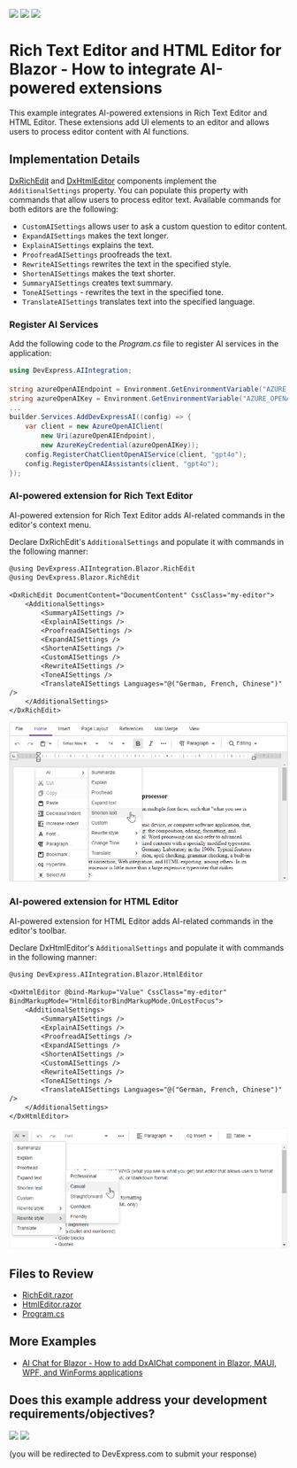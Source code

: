 <!-- default badges list -->
[![](https://img.shields.io/badge/Open_in_DevExpress_Support_Center-FF7200?style=flat-square&logo=DevExpress&logoColor=white)](https://supportcenter.devexpress.com/ticket/details/T1251646)
[![](https://img.shields.io/badge/📖_How_to_use_DevExpress_Examples-e9f6fc?style=flat-square)](https://docs.devexpress.com/GeneralInformation/403183)
[![](https://img.shields.io/badge/💬_Leave_Feedback-feecdd?style=flat-square)](#does-this-example-address-your-development-requirementsobjectives)
<!-- default badges end -->
# Rich Text Editor and HTML Editor for Blazor - How to integrate AI-powered extensions

This example integrates AI-powered extensions in Rich Text Editor and HTML Editor. These extensions add UI elements to an editor and allows users to process editor content with AI functions.

## Implementation Details

[DxRichEdit](https://docs.devexpress.com/Blazor/DevExpress.Blazor.RichEdit.DxRichEdit) and [DxHtmlEditor](https://docs.devexpress.com/Blazor/DevExpress.Blazor.DxHtmlEditor) components implement the `AdditionalSettings` property. You can populate this property with commands that allow users to process editor text. Available commands for both editors are the following:

* `CustomAISettings` allows user to ask a custom question to editor content.
* `ExpandAISettings` makes the text longer.
* `ExplainAISettings` explains the text.
* `ProofreadAISettings` proofreads the text.
* `RewriteAISettings` rewrites the text in the specified style.
* `ShortenAISettings` makes the text shorter.
* `SummaryAISettings` creates text summary.
* `ToneAISettings` - rewrites the text in the specified tone.
* `TranslateAISettings` translates text into the specified language.

### Register AI Services

Add the following code to the _Program.cs_ file to register AI services in the application:

```cs
using DevExpress.AIIntegration;

string azureOpenAIEndpoint = Environment.GetEnvironmentVariable("AZURE_OPENAI_ENDPOINT");
string azureOpenAIKey = Environment.GetEnvironmentVariable("AZURE_OPENAI_API_KEY");
...
builder.Services.AddDevExpressAI((config) => {
    var client = new AzureOpenAIClient(
        new Uri(azureOpenAIEndpoint),
        new AzureKeyCredential(azureOpenAIKey));
    config.RegisterChatClientOpenAIService(client, "gpt4o");
    config.RegisterOpenAIAssistants(client, "gpt4o");
});
```

### AI-powered extension for Rich Text Editor 

AI-powered extension for Rich Text Editor adds AI-related commands in the editor's context menu. 

Declare DxRichEdit's `AdditionalSettings` and populate it with commands in the following manner:

```razor
@using DevExpress.AIIntegration.Blazor.RichEdit
@using DevExpress.Blazor.RichEdit

<DxRichEdit DocumentContent="DocumentContent" CssClass="my-editor">
    <AdditionalSettings>
        <SummaryAISettings />
        <ExplainAISettings />
        <ProofreadAISettings />
        <ExpandAISettings />
        <ShortenAISettings />
        <CustomAISettings />
        <RewriteAISettings />
        <ToneAISettings />
        <TranslateAISettings Languages="@("German, French, Chinese")" />
    </AdditionalSettings>
</DxRichEdit>
```

![](richedit.png)

### AI-powered extension for HTML Editor

AI-powered extension for HTML Editor adds AI-related commands in the editor's toolbar. 

Declare DxHtmlEditor's `AdditionalSettings` and populate it with commands in the following manner:

```razor
@using DevExpress.AIIntegration.Blazor.HtmlEditor

<DxHtmlEditor @bind-Markup="Value" CssClass="my-editor" BindMarkupMode="HtmlEditorBindMarkupMode.OnLostFocus">
    <AdditionalSettings>
        <SummaryAISettings />
        <ExplainAISettings />
        <ProofreadAISettings />
        <ExpandAISettings />
        <ShortenAISettings />
        <CustomAISettings />
        <RewriteAISettings />
        <ToneAISettings />
        <TranslateAISettings Languages="@("German, French, Chinese")" />
    </AdditionalSettings>
</DxHtmlEditor>
```

![](htmleditor.png)

## Files to Review

* [RichEdit.razor](./CS/DevExpress.AI.Samples.Blazor.Editors/Components/Pages/RichEdit.razor)
* [HtmlEditor.razor](./CS/DevExpress.AI.Samples.Blazor.Editors/Components/Pages/HtmlEditor.razor)
* [Program.cs](./CS/DevExpress.AI.Samples.Blazor.Editors/Program.cs)

<!-- add later
## Documentation

- link
- link
-->

## More Examples

* [AI Chat for Blazor - How to add DxAIChat component in Blazor, MAUI, WPF, and WinForms applications](https://github.com/DevExpress-Examples/devexpress-ai-chat-samples)

<!-- feedback -->
## Does this example address your development requirements/objectives?

[<img src="https://www.devexpress.com/support/examples/i/yes-button.svg"/>](https://www.devexpress.com/support/examples/survey.xml?utm_source=github&utm_campaign=blazor-ai-integration-to-text-editors&~~~was_helpful=yes) [<img src="https://www.devexpress.com/support/examples/i/no-button.svg"/>](https://www.devexpress.com/support/examples/survey.xml?utm_source=github&utm_campaign=blazor-ai-integration-to-text-editors&~~~was_helpful=no)

(you will be redirected to DevExpress.com to submit your response)
<!-- feedback end -->
